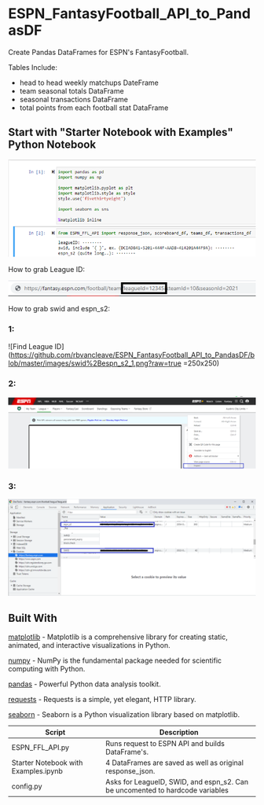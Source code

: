 # ESPN_FantasyFootball_API_to_PandasDF
Create Pandas DataFrames for ESPN's FantasyFootball.


Tables Include:
- head to head weekly matchups DateFrame
- team seasonal totals DataFrame
- seasonal transactions DataFrame
- total points from each football stat DataFrame

## Start with "Starter Notebook with Examples" Python Notebook
![Find League ID](https://github.com/rbvancleave/ESPN_FantasyFootball_API_to_PandasDF/blob/master/images/Starter_notebook.PNG?raw=true)

How to grab League ID:

![Find League ID](https://github.com/rbvancleave/ESPN_FantasyFootball_API_to_PandasDF/blob/master/images/leagueid_from_url.png?raw=true)

How to grab swid and espn_s2:
### 1:
![Find League ID](https://github.com/rbvancleave/ESPN_FantasyFootball_API_to_PandasDF/blob/master/images/swid%2Bespn_s2_1.png?raw=true =250x250)
### 2:
![Find League ID](https://github.com/rbvancleave/ESPN_FantasyFootball_API_to_PandasDF/blob/master/images/swid%2Bespn_s2_2.png?raw=true)
### 3:
![Find League ID](https://github.com/rbvancleave/ESPN_FantasyFootball_API_to_PandasDF/blob/master/images/swid%2Bespn_s2_3.png?raw=true)

## Built With

[matplotlib](https://github.com/matplotlib/matplotlib) - Matplotlib is a comprehensive library for creating static, animated, and interactive visualizations in Python.

[numpy](https://github.com/numpy/numpy) - NumPy is the fundamental package needed for scientific computing with Python.

[pandas](https://github.com/pandas-dev/pandas) - Powerful Python data analysis toolkit.

[requests](https://github.com/psf/requests) - Requests is a simple, yet elegant, HTTP library.

[seaborn](https://github.com/seaborn/seaborn) - Seaborn is a Python visualization library based on matplotlib.

| Script           | Description                                                  |
| ---------------- | ------------------------------------------------------------ |
| ESPN_FFL_API.py            | Runs request to ESPN API and builds DataFrame's.                                           |
| Starter Notebook with Examples.ipynb       |  4 DataFrames are saved as well as original response_json.                                              |
| config.py            | Asks for LeagueID, SWID, and espn_s2. Can be uncomented to hardcode variables                                    |

